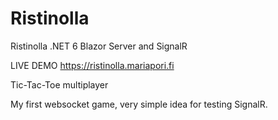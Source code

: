 # Ristinolla
Ristinolla .NET 6 Blazor Server and SignalR

LIVE DEMO
https://ristinolla.mariapori.fi

Tic-Tac-Toe multiplayer

My first websocket game, very simple idea for testing SignalR.
